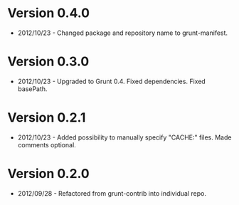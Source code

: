 # Version 0.4.0

* 2012/10/23 - Changed package and repository name to grunt-manifest.

# Version 0.3.0

* 2012/10/23 - Upgraded to Grunt 0.4. Fixed dependencies. Fixed basePath.    

# Version 0.2.1

* 2012/10/23 - Added possibility to manually specify "CACHE:" files. Made comments optional.

# Version 0.2.0

* 2012/09/28 - Refactored from grunt-contrib into individual repo.